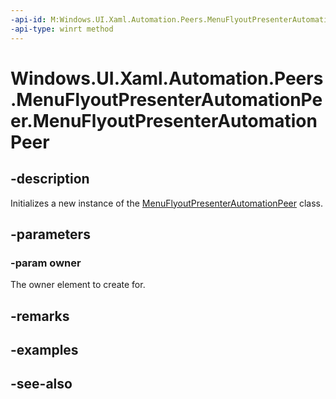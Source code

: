 ```yaml
---
-api-id: M:Windows.UI.Xaml.Automation.Peers.MenuFlyoutPresenterAutomationPeer.#ctor(Windows.UI.Xaml.Controls.MenuFlyoutPresenter)
-api-type: winrt method
---
```


<!-- Method syntax
public MenuFlyoutPresenterAutomationPeer(Windows.UI.Xaml.Controls.MenuFlyoutPresenter owner)
-->

# Windows.UI.Xaml.Automation.Peers.MenuFlyoutPresenterAutomationPeer.MenuFlyoutPresenterAutomationPeer

## -description
Initializes a new instance of the [MenuFlyoutPresenterAutomationPeer](menuflyoutpresenterautomationpeer.md) class.


## -parameters
### -param owner
The owner element to create for.

## -remarks

## -examples

## -see-also
